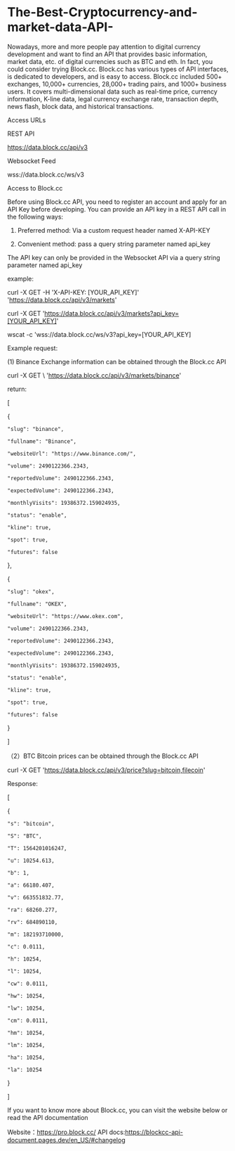 # The-Best-Cryptocurrency-and-market-data-API-

Nowadays, more and more people pay attention to digital currency development and want to find an API that provides basic information, market data, etc. of digital currencies such as BTC and eth. In fact, you could consider trying Block.cc.
Block.cc has various types of API interfaces, is dedicated to developers, and is easy to access. Block.cc included 500+ exchanges, 10,000+ currencies, 28,000+ trading pairs, and 1000+ business users. It covers multi-dimensional data such as real-time price, currency information, K-line data, legal currency exchange rate, transaction depth, news flash, block data, and historical transactions.

Access URLs

REST API

https://data.block.cc/api/v3

Websocket Feed

wss://data.block.cc/ws/v3

Access to Block.cc

Before using Block.cc API, you need to register an account and apply for an API Key before developing.
You can provide an API key in a REST API call in the following ways:

1. Preferred method: Via a custom request header named X-API-KEY

2. Convenient method: pass a query string parameter named api_key

The API key can only be provided in the Websocket API via a query string parameter named api_key

example:

curl -X GET \-H 'X-API-KEY: [YOUR_API_KEY]' \'https://data.block.cc/api/v3/markets'

curl -X GET \'https://data.block.cc/api/v3/markets?api_key=[YOUR_API_KEY]'

wscat -c 'wss://data.block.cc/ws/v3?api_key=[YOUR_API_KEY]

Example request:

(1) Binance Exchange information can be obtained through the Block.cc  API

curl -X GET \ 
  'https://data.block.cc/api/v3/markets/binance'

return:

 [
 
  {
  
    "slug": "binance",
    
    "fullname": "Binance",
    
    "websiteUrl": "https://www.binance.com/",
    
    "volume": 2490122366.2343,
    
    "reportedVolume": 2490122366.2343,
    
    "expectedVolume": 2490122366.2343,
    
    "monthlyVisits": 19386372.159024935,
    
    "status": "enable",
    
    "kline": true,
    
    "spot": true,
    
    "futures": false
    
  },
  
  {
  
    "slug": "okex",
    
    "fullname": "OKEX",
    
    "websiteUrl": "https://www.okex.com",
    
    "volume": 2490122366.2343,
    
    "reportedVolume": 2490122366.2343,
    
    "expectedVolume": 2490122366.2343,
    
    "monthlyVisits": 19386372.159024935,
    
    "status": "enable",
    
    "kline": true,
    
    "spot": true,
    
    "futures": false
    
  }
  
]

（2）BTC Bitcoin prices can be obtained through the Block.cc  API

curl -X GET \'https://data.block.cc/api/v3/price?slug=bitcoin,filecoin'

Response:

   [
   
  {
  
    "s": "bitcoin",
    
    "S": "BTC",
    
    "T": 1564201016247,
    
    "u": 10254.613,
    
    "b": 1,
    
    "a": 66180.407,
    
    "v": 663551832.77,
    
    "ra": 68260.277,
    
    "rv": 684890110,
    
    "m": 182193710000,
    
    "c": 0.0111,
    
    "h": 10254,
    
    "l": 10254,
    
    "cw": 0.0111,
    
    "hw": 10254,
    
    "lw": 10254,
    
    "cm": 0.0111,
    
    "hm": 10254,
    
    "lm": 10254,
    
    "ha": 10254,
    
    "la": 10254
    
  }
  
]

If you want to know more about Block.cc, you can visit the website below or read the API documentation

Website：https://pro.block.cc/
API docs:https://blockcc-api-document.pages.dev/en_US/#changelog
